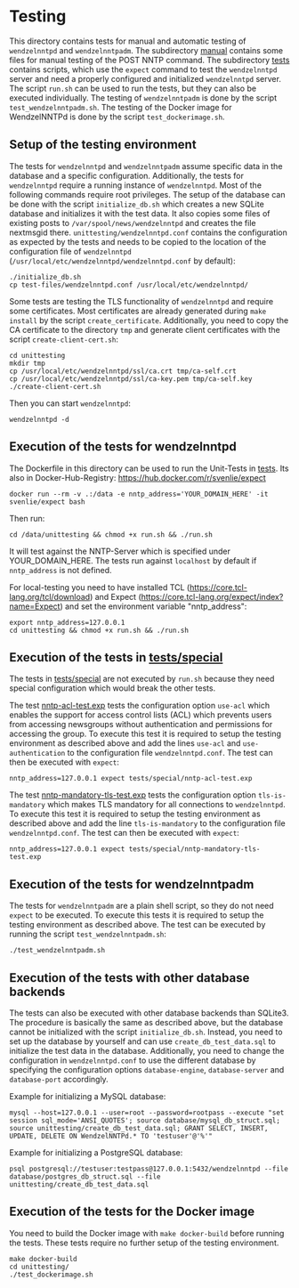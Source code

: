 # Testing

This directory contains tests for manual and automatic testing of `wendzelnntpd` and `wendzelnntpadm`.
The subdirectory [manual](manual) contains some files for manual testing of the POST NNTP command.
The subdirectory [tests](tests) contains scripts, which use the `expect` command to test the `wendzelnntpd` server
and need a properly configured and initialized `wendzelnntpd` server.
The script `run.sh` can be used to run the tests, but they can also be executed individually.
The testing of `wendzelnntpadm` is done by the script `test_wendzelnntpadm.sh`.
The testing of the Docker image for WendzelNNTPd is done by the script `test_dockerimage.sh`.

## Setup of the testing environment

The tests for `wendzelnntpd` and `wendzelnntpadm` assume specific data in the database and a specific configuration.
Additionally, the tests for `wendzelnntpd` require a running instance of `wendzelnntpd`.
Most of the following commands require root privileges.
The setup of the database can be done with the script `initialize_db.sh` which creates a new SQLite database and
initializes it with the test data. It also copies some files of existing posts to `/var/spool/news/wendzelnntpd`
and creates the file nextmsgid there.
`unittesting/wendzelnntpd.conf` contains the configuration as expected by the tests and needs to be copied to the
location of the configuration file of `wendzelnntpd` (`/usr/local/etc/wendzelnntpd/wendzelnntpd.conf` by default):
```shell
./initialize_db.sh
cp test-files/wendzelnntpd.conf /usr/local/etc/wendzelnntpd/
```

Some tests are testing the TLS functionality of `wendzelnntpd` and require some certificates.
Most certificates are already generated during `make install` by the script `create_certificate`.
Additionally, you need to copy the CA certificate to the directory `tmp` and generate client certificates
with the script `create-client-cert.sh`:
```shell
cd unittesting
mkdir tmp
cp /usr/local/etc/wendzelnntpd/ssl/ca.crt tmp/ca-self.crt
cp /usr/local/etc/wendzelnntpd/ssl/ca-key.pem tmp/ca-self.key
./create-client-cert.sh
```

Then you can start `wendzelnntpd`:
```shell
wendzelnntpd -d
```

## Execution of the tests for wendzelnntpd

The Dockerfile in this directory can be used to run the Unit-Tests in [tests](tests).
Its also in Docker-Hub-Registry: https://hub.docker.com/r/svenlie/expect

```shell
docker run --rm -v .:/data -e nntp_address='YOUR_DOMAIN_HERE' -it svenlie/expect bash
```

Then run:

```shell
cd /data/unittesting && chmod +x run.sh && ./run.sh
```

It will test against the NNTP-Server which is specified under YOUR_DOMAIN_HERE.
The tests run against `localhost` by default if `nntp_address` is not defined.

For local-testing you need to have installed TCL (https://core.tcl-lang.org/tcl/download) and Expect
(https://core.tcl-lang.org/expect/index?name=Expect) and set the environment variable "nntp_address":

```shell
export nntp_address=127.0.0.1
cd unittesting && chmod +x run.sh && ./run.sh
```

## Execution of the tests in [tests/special](tests/special)

The tests in [tests/special](tests/special) are not executed by `run.sh` because they need special configuration
which would break the other tests.

The test [nntp-acl-test.exp](tests/special/nntp-mandatory-tls-test.exp) tests the configuration option 
`use-acl` which enables the support for access control lists (ACL) which prevents users from accessing newsgroups
without authentication and permissions for accessing the group.
To execute this test it is required to setup the testing environment as described above and add the lines
`use-acl` and `use-authentication` to the configuration file `wendzelnntpd.conf`.
The test can then be executed with `expect`:
```shell
nntp_address=127.0.0.1 expect tests/special/nntp-acl-test.exp
```

The test [nntp-mandatory-tls-test.exp](tests/special/nntp-mandatory-tls-test.exp) tests the configuration option
`tls-is-mandatory` which makes TLS mandatory for all connections to `wendzelnntpd`.
To execute this test it is required to setup the testing environment as described above and add the line
`tls-is-mandatory` to the configuration file `wendzelnntpd.conf`.
The test can then be executed with `expect`:
```shell
nntp_address=127.0.0.1 expect tests/special/nntp-mandatory-tls-test.exp
```

## Execution of the tests for wendzelnntpadm

The tests for `wendzelnntpadm` are a plain shell script, so they do not need `expect` to be executed.
To execute this tests it is required to setup the testing environment as described above.
The test can be executed by running the script `test_wendzelnntpadm.sh`:
```shell
./test_wendzelnntpadm.sh
```

## Execution of the tests with other database backends

The tests can also be executed with other database backends than SQLite3.
The procedure is basically the same as described above, but the database cannot be initialized with the script
`initialize_db.sh`. Instead, you need to set up the database by yourself and can use `create_db_test_data.sql` to
initialize the test data in the database.
Additionally, you need to change the configuration in `wendzelnntpd.conf` to use the different database by specifying
the configuration options `database-engine`, `database-server` and `database-port` accordingly.

Example for initializing a MySQL database:
```shell
mysql --host=127.0.0.1 --user=root --password=rootpass --execute "set session sql_mode='ANSI_QUOTES'; source database/mysql_db_struct.sql; source unittesting/create_db_test_data.sql; GRANT SELECT, INSERT, UPDATE, DELETE ON WendzelNNTPd.* TO 'testuser'@'%'"
```

Example for initializing a PostgreSQL database:
```shell
psql postgresql://testuser:testpass@127.0.0.1:5432/wendzelnntpd --file database/postgres_db_struct.sql --file unittesting/create_db_test_data.sql
```

## Execution of the tests for the Docker image

You need to build the Docker image with `make docker-build` before running the tests.
These tests require no further setup of the testing environment.
```shell
make docker-build
cd unittesting/
./test_dockerimage.sh
```
